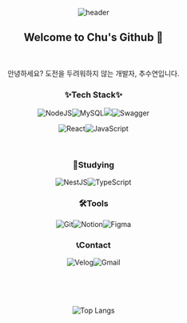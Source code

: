 <div align = center>

![header](https://capsule-render.vercel.app/api?type=wave&color=auto&height=300&section=header&text=CHU'S%20GITHUB&desc=Make%20happen.%20Shock%20everyone!&descAlignY=80&fontSize=70)

  
## Welcome to Chu's Github 👋
</br>

안녕하세요? 도전을 두려워하지 않는 개발자, 추수연입니다.
  
### ✨Tech Stack✨
![NodeJS](https://img.shields.io/badge/node.js-6DA55F?style=for-the-badge&logo=node.js&logoColor=white)![MySQL](https://img.shields.io/badge/mysql-4479A1.svg?style=for-the-badge&logo=mysql&logoColor=white)<img src="https://img.shields.io/badge/springboot-6DB33F?style=for-the-badge&logo=springboot&logoColor=white">![Swagger](https://img.shields.io/badge/-Swagger-%23Clojure?style=for-the-badge&logo=swagger&logoColor=white)

![React](https://img.shields.io/badge/react-%2320232a.svg?style=for-the-badge&logo=react&logoColor=%2361DAFB)![JavaScript](https://img.shields.io/badge/javascript-%23323330.svg?style=for-the-badge&logo=javascript&logoColor=%23F7DF1E)


</br>

### 📖Studying
![NestJS](https://img.shields.io/badge/nestjs-%23E0234E.svg?style=for-the-badge&logo=nestjs&logoColor=white)![TypeScript](https://img.shields.io/badge/typescript-%23007ACC.svg?style=for-the-badge&logo=typescript&logoColor=white)
</br>
  
### 🛠️Tools
![Git](https://img.shields.io/badge/git-%23F05033.svg?style=for-the-badge&logo=git&logoColor=white)![Notion](https://img.shields.io/badge/Notion-%23000000.svg?style=for-the-badge&logo=notion&logoColor=white)![Figma](https://img.shields.io/badge/figma-%23F24E1E.svg?style=for-the-badge&logo=figma&logoColor=white)
</br>
  
### 📞Contact
![Velog](https://img.shields.io/badge/velog-00D0B1?style=for-the-badge&logo=velog&logoColor=white)![Gmail](https://img.shields.io/badge/mail-D14836?style=for-the-badge&logo=gmail&logoColor=white) 



</br></br></br>

  
![Top Langs](https://github-readme-stats.vercel.app/api/top-langs/?username=CHUSUEYEON&layout=compact)

</div>
<!--
**CHUSUEYEON/CHUSUEYEON** is a ✨ _special_ ✨ repository because its `README.md` (this file) appears on your GitHub profile.

![Chu's GitHub stats](https://github-readme-stats.vercel.app/api?username=CHUSUEYEON&show_icons=true&theme=radical)

Here are some ideas to get you started:

- 🔭 I’m currently working on ...
- 🌱 I’m currently learning ...
- 👯 I’m looking to collaborate on ...
- 🤔 I’m looking for help with ...
- 💬 Ask me about ...
- 📫 How to reach me: ...
- 😄 Pronouns: ...
- ⚡ Fun fact: ...
-->
